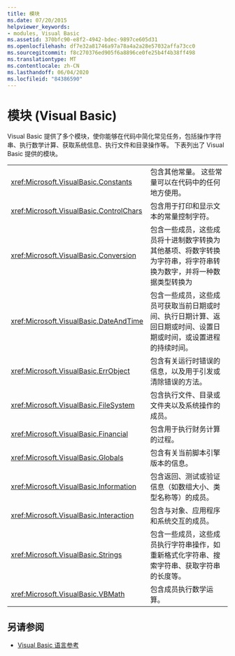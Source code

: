 ```yaml
---
title: 模块
ms.date: 07/20/2015
helpviewer_keywords:
- modules, Visual Basic
ms.assetid: 370bfc90-e8f2-4942-bdec-9897ce605d31
ms.openlocfilehash: df7e32a81746a97a78a4a2a28e57032affa73cc0
ms.sourcegitcommit: f8c270376ed905f6a8896ce0fe25b4f4b38ff498
ms.translationtype: MT
ms.contentlocale: zh-CN
ms.lasthandoff: 06/04/2020
ms.locfileid: "84386590"
---
```

# <a name="modules-visual-basic"></a>模块 (Visual Basic)

Visual Basic 提供了多个模块，使你能够在代码中简化常见任务，包括操作字符串、执行数学计算、获取系统信息、执行文件和目录操作等。 下表列出了 Visual Basic 提供的模块。  
  
|||  
|---|---|  
|<xref:Microsoft.VisualBasic.Constants>|包含其他常量。 这些常量可以在代码中的任何地方使用。|  
|<xref:Microsoft.VisualBasic.ControlChars>|包含用于打印和显示文本的常量控制字符。|  
|<xref:Microsoft.VisualBasic.Conversion>|包含一些成员，这些成员将十进制数字转换为其他基项、将数字转换为字符串，将字符串转换为数字，并将一种数据类型转换为|  
|<xref:Microsoft.VisualBasic.DateAndTime>|包含一些成员，这些成员可获取当前日期或时间、执行日期计算、返回日期或时间、设置日期或时间，或设置进程的持续时间。|  
|<xref:Microsoft.VisualBasic.ErrObject>|包含有关运行时错误的信息，以及用于引发或清除错误的方法。|  
|<xref:Microsoft.VisualBasic.FileSystem>|包含执行文件、目录或文件夹以及系统操作的成员。|  
|<xref:Microsoft.VisualBasic.Financial>|包含用于执行财务计算的过程。|  
|<xref:Microsoft.VisualBasic.Globals>|包含有关当前脚本引擎版本的信息。|  
|<xref:Microsoft.VisualBasic.Information>|包含返回、测试或验证信息（如数组大小、类型名称等）的成员。|  
|<xref:Microsoft.VisualBasic.Interaction>|包含与对象、应用程序和系统交互的成员。|  
|<xref:Microsoft.VisualBasic.Strings>|包含一些成员，这些成员执行字符串操作，如重新格式化字符串、搜索字符串、获取字符串的长度等。|  
|<xref:Microsoft.VisualBasic.VBMath>|包含成员执行数学运算。|  
  
## <a name="see-also"></a>另请参阅

- [Visual Basic 语言参考](index.md)
